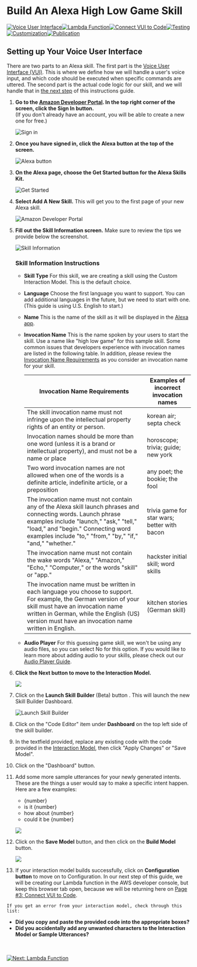 # Build An Alexa High Low Game Skill
[![Voice User Interface](https://m.media-amazon.com/images/G/01/mobile-apps/dex/alexa/alexa-skills-kit/tutorials/navigation/1-on._TTH_.png)](./1-voice-user-interface.md)[![Lambda Function](https://m.media-amazon.com/images/G/01/mobile-apps/dex/alexa/alexa-skills-kit/tutorials/navigation/2-off._TTH_.png)](./2-lambda-function.md)[![Connect VUI to Code](https://m.media-amazon.com/images/G/01/mobile-apps/dex/alexa/alexa-skills-kit/tutorials/navigation/3-off._TTH_.png)](./3-connect-vui-to-code.md)[![Testing](https://m.media-amazon.com/images/G/01/mobile-apps/dex/alexa/alexa-skills-kit/tutorials/navigation/4-off._TTH_.png)](./4-testing.md)[![Customization](https://m.media-amazon.com/images/G/01/mobile-apps/dex/alexa/alexa-skills-kit/tutorials/navigation/5-off._TTH_.png)](./5-customization.md)[![Publication](https://m.media-amazon.com/images/G/01/mobile-apps/dex/alexa/alexa-skills-kit/tutorials/navigation/6-off._TTH_.png)](./6-publication.md)

## Setting up Your Voice User Interface

There are two parts to an Alexa skill.  The first part is the [Voice User Interface (VUI)](https://developer.amazon.com/alexa-skills-kit/vui).  This is where we define how we will handle a user's voice input, and which code should be executed when specific commands are uttered.  The second part is the actual code logic for our skill, and we will handle that in [the next step](./2-lambda-function.md) of this instructions guide.

1.  **Go to the [Amazon Developer Portal](http://developer.amazon.com).  In the top right corner of the screen, click the Sign In button.** </br>(If you don't already have an account, you will be able to create a new one for free.)

    ![Sign in](https://m.media-amazon.com/images/G/01/mobile-apps/dex/alexa/alexa-skills-kit/tutorials/general/1-1-developer-portal._TTH_.png)

2.  **Once you have signed in, click the Alexa button at the top of the screen.**

    ![Alexa button](https://m.media-amazon.com/images/G/01/mobile-apps/dex/alexa/alexa-skills-kit/tutorials/general/1-2-alexa-button._TTH_.png)

3.  **On the Alexa page, choose the Get Started button for the Alexa Skills Kit.**

    ![Get Started](https://m.media-amazon.com/images/G/01/mobile-apps/dex/alexa/alexa-skills-kit/tutorials/general/1-3-alexa-skills-kit._TTH_.png)

4.  **Select Add A New Skill.** This will get you to the first page of your new Alexa skill.

    ![Amazon Developer Portal](https://m.media-amazon.com/images/G/01/mobile-apps/dex/alexa/alexa-skills-kit/tutorials/general/1-4-add-a-new-skill._TTH_.png)

5.  **Fill out the Skill Information screen.**  Make sure to review the tips we provide below the screenshot.

    ![Skill Information](https://m.media-amazon.com/images/G/01/mobile-apps/dex/alexa/alexa-skills-kit/tutorials/general/1-5-skill-information._TTH_.png)

    ### Skill Information Instructions
    *  **Skill Type** For this skill, we are creating a skill using the Custom Interaction Model.  This is the default choice.

    *  **Language** Choose the first language you want to support.  You can add additional languages in the future, but we need to start with one.  (This guide is using U.S. English to start.)

    *  **Name** This is the name of the skill as it will be displayed in the [Alexa app](http://alexa.amazon.com).

    *  **Invocation Name** This is the name spoken by your users to start the skill. Use a name like "high low game" for this sample skill. Some common issues that developers experience with invocation names are listed in the following table. In addition, please review the [Invocation Name Requirements](https://developer.amazon.com/public/solutions/alexa/alexa-skills-kit/docs/choosing-the-invocation-name-for-an-alexa-skill) as you consider an invocation name for your skill.

        | Invocation Name Requirements | Examples of incorrect invocation names |
        | ---------------------------- | -------------------------------------- |
        | The skill invocation name must not infringe upon the intellectual property rights of an entity or person. | korean air; septa check |
        | Invocation names should be more than one word (unless it is a brand or intellectual property), and must not be a name or place | horoscope; trivia; guide; new york |
        | Two word invocation names are not allowed when one of the words is a definite article, indefinite article, or a preposition | any poet; the bookie; the fool |
        | The invocation name must not contain any of the Alexa skill launch phrases and connecting words.  Launch phrase examples include "launch," "ask," "tell," "load," and "begin."  Connecting word examples include "to," "from," "by," "if," "and," "whether." | trivia game for star wars; better with bacon |
        | The invocation name must not contain the wake words "Alexa," "Amazon," "Echo," "Computer," or the words "skill" or "app." | hackster initial skill; word skills |
        | The invocation name must be written in each language you choose to support.  For example, the German version of your skill must have an invocation name written in German, while the English (US) version must have an invocation name written in English. | kitchen stories (German skill) |

    *  **Audio Player** For this guessing game skill, we won't be using any audio files, so you can select No for this option.  If you would like to learn more about adding audio to your skills, please check out our [Audio Player Guide](https://github.com/alexa/skill-sample-nodejs-audio-player).

6.  **Click the Next button to move to the Interaction Model.**

    <img src="https://m.media-amazon.com/images/G/01/mobile-apps/dex/alexa/alexa-skills-kit/tutorials/general/1-6-next-button._TTH_.png" />

7.  Click on the **Launch Skill Builder** (Beta) button . This will launch the new Skill Builder Dashboard.

    ![Launch Skill Builder](https://m.media-amazon.com/images/G/01/mobile-apps/dex/alexa/alexa-skills-kit/tutorials/general/1-7-skill-builder-launch._TTH_.png)

8.  Click on the "Code Editor" item under **Dashboard** on the top left side of the skill builder.

9.  In the textfield provided, replace any existing code with the code provided in the [Interaction Model](../InteractionModel.json), then click "Apply Changes" or "Save Model".  

10. Click on the "Dashboard" button.


11. Add some more sample utterances for your newly generated intents.  These are the things a user would say to make a specific intent happen.  Here are a few examples:

    * {number}
    * is it {number}
    * how about {number}
    * could it be {number}

    ![](https://m.media-amazon.com/images/G/01/mobile-apps/dex/alexa/alexa-skills-kit/tutorials/general/1-10-sample-utterances._TTH_.png)

12. Click on the **Save Model** button, and then click on the **Build Model** button.

    ![](https://m.media-amazon.com/images/G/01/mobile-apps/dex/alexa/alexa-skills-kit/tutorials/general/1-12-skill-builder-build-save-model._TTH_.png)


13.  If your interaction model builds successfully, click on **Configuration button** to move on to Configuration.  In our next step of this guide, we will be creating our Lambda function in the AWS developer console, but keep this browser tab open, because we will be returning here on [Page #3: Connect VUI to Code](./3-connect-vui-to-code.md).

    If you get an error from your interaction model, check through this list:

  *  **Did you copy and paste the provided code into the appropriate boxes?**
  *  **Did you accidentally add any unwanted characters to the Interaction Model or Sample Utterances?**

<br/><br/>
[![Next: Lambda Function](https://m.media-amazon.com/images/G/01/mobile-apps/dex/alexa/alexa-skills-kit/tutorials/general/buttons/button_next_lambda_function._TTH_.png)](./2-lambda-function.md)

<img height="1" width="1" src="https://www.facebook.com/tr?id=1847448698846169&ev=PageView&noscript=1"/>
